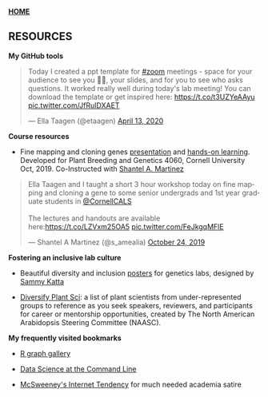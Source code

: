 **<span style="color: grey;"> [HOME](./index.md) </span>**

## RESOURCES  

**My GitHub tools**  

<blockquote class="twitter-tweet"><p lang="en" dir="ltr">Today I created a ppt template for <a href="https://twitter.com/hashtag/zoom?src=hash&amp;ref_src=twsrc%5Etfw">#zoom</a> meetings - space for your audience to see you 💁‍♀️, your slides, and for you to see who asks questions. It worked really well during today&#39;s lab meeting! You can download the template or get inspired here: <a href="https://t.co/t3UZYeAAyu">https://t.co/t3UZYeAAyu</a> <a href="https://t.co/JfRuIDXAET">pic.twitter.com/JfRuIDXAET</a></p>&mdash; Ella Taagen (@etaagen) <a href="https://twitter.com/etaagen/status/1249838482475843584?ref_src=twsrc%5Etfw">April 13, 2020</a></blockquote> <script async src="https://platform.twitter.com/widgets.js" charset="utf-8"></script>


**Course resources**  

* Fine mapping and cloning genes [presentation](https://shantel-martinez.github.io/Presentations/ET_SM%20fine%20mapping%20lecture.pdf) and [hands-on learning](https://docs.google.com/spreadsheets/d/1Q2Vk2jL3fFIrPeyyOT0KHQXYULPGhvjFHuCv1kOPy0w/edit#gid=1318519071). Developed for Plant Breeding and Genetics 4060, Cornell University Oct, 2019. Co-Instructed with [Shantel A. Martinez](https://shantel-martinez.github.io/talks.html)    
<blockquote class="twitter-tweet"><p lang="en" dir="ltr">Ella Taagen and I taught a short 3 hour workshop today on fine mapping and cloning a gene to some senior undergrads and 1st year graduate students in <a href="https://twitter.com/CornellCALS?ref_src=twsrc%5Etfw">@CornellCALS</a> <br><br>The lectures and handouts are available here:<a href="https://t.co/LZVxm25OA5">https://t.co/LZVxm25OA5</a> <a href="https://t.co/FeJkgqMFlE">pic.twitter.com/FeJkgqMFlE</a></p>&mdash; Shantel A Martinez (@s_amealia) <a href="https://twitter.com/s_amealia/status/1187510378420412417?ref_src=twsrc%5Etfw">October 24, 2019</a></blockquote> <script async src="https://platform.twitter.com/widgets.js" charset="utf-8"></script>




**Fostering an inclusive lab culture**  

+ Beautiful diversity and inclusion [posters](https://sammykatta.com/diversity) for genetics labs, designed by [Sammy Katta](https://sammykatta.com/)  

+ [Diversify Plant Sci](https://tinyurl.com/DiversifyPlantSci): a list of plant scientists from under-represented groups to reference as you seek speakers, reviewers, and participants for career or mentorship opportunities, created by The North American Arabidopsis Steering Committee (NAASC).

**My frequently visited bookmarks**  

* [R graph gallery](https://www.r-graph-gallery.com/index.html)  

* [Data Science at the Command Line](https://www.datascienceatthecommandline.com/)  

* [McSweeney's Internet Tendency](https://www.mcsweeneys.net/) for much needed academia satire 
